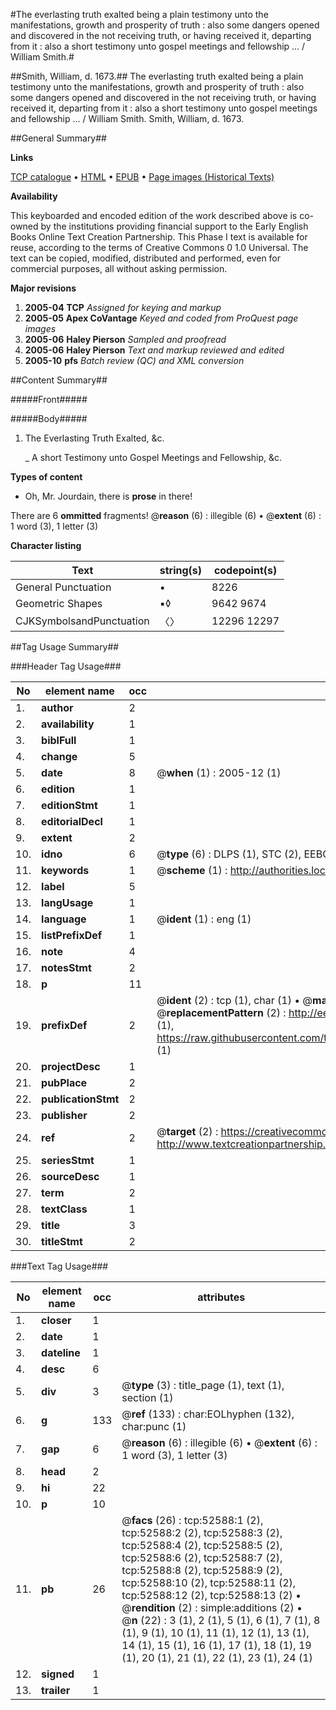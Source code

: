 #The everlasting truth exalted being a plain testimony unto the manifestations, growth and prosperity of truth : also some dangers opened and discovered in the not receiving truth, or having received it, departing from it : also a short testimony unto gospel meetings and fellowship ... / William Smith.#

##Smith, William, d. 1673.##
The everlasting truth exalted being a plain testimony unto the manifestations, growth and prosperity of truth : also some dangers opened and discovered in the not receiving truth, or having received it, departing from it : also a short testimony unto gospel meetings and fellowship ... / William Smith.
Smith, William, d. 1673.

##General Summary##

**Links**

[TCP catalogue](http://www.ota.ox.ac.uk/tcp/)  • 
[HTML](http://tei.it.ox.ac.uk/tcp/Texts-HTML/free/A60/A60628.html)  • 
[EPUB](http://tei.it.ox.ac.uk/tcp/Texts-EPUB/free/A60/A60628.epub) • 
[Page images (Historical Texts)](https://data.historicaltexts.jisc.ac.uk/view?pubId=eebo-12018763e&pageId=eebo-12018763e-52588-1)

**Availability**

This keyboarded and encoded edition of the
	       work described above is co-owned by the institutions
	       providing financial support to the Early English Books
	       Online Text Creation Partnership. This Phase I text is
	       available for reuse, according to the terms of Creative
	       Commons 0 1.0 Universal. The text can be copied,
	       modified, distributed and performed, even for
	       commercial purposes, all without asking permission.

**Major revisions**

1. __2005-04__ __TCP__ *Assigned for keying and markup*
1. __2005-05__ __Apex CoVantage__ *Keyed and coded from ProQuest page images*
1. __2005-06__ __Haley Pierson__ *Sampled and proofread*
1. __2005-06__ __Haley Pierson__ *Text and markup reviewed and edited*
1. __2005-10__ __pfs__ *Batch review (QC) and XML conversion*

##Content Summary##

#####Front#####

#####Body#####

1. The Everlasting Truth Exalted, &c.

    _ A short Testimony unto Gospel Meetings and Fellowship, &c.

**Types of content**

  * Oh, Mr. Jourdain, there is **prose** in there!

There are 6 **ommitted** fragments! 
 @__reason__ (6) : illegible (6)  •  @__extent__ (6) : 1 word (3), 1 letter (3)

**Character listing**


|Text|string(s)|codepoint(s)|
|---|---|---|
|General Punctuation|•|8226|
|Geometric Shapes|▪◊|9642 9674|
|CJKSymbolsandPunctuation|〈〉|12296 12297|

##Tag Usage Summary##

###Header Tag Usage###

|No|element name|occ|attributes|
|---|---|---|---|
|1.|__author__|2||
|2.|__availability__|1||
|3.|__biblFull__|1||
|4.|__change__|5||
|5.|__date__|8| @__when__ (1) : 2005-12 (1)|
|6.|__edition__|1||
|7.|__editionStmt__|1||
|8.|__editorialDecl__|1||
|9.|__extent__|2||
|10.|__idno__|6| @__type__ (6) : DLPS (1), STC (2), EEBO-CITATION (1), OCLC (1), VID (1)|
|11.|__keywords__|1| @__scheme__ (1) : http://authorities.loc.gov/ (1)|
|12.|__label__|5||
|13.|__langUsage__|1||
|14.|__language__|1| @__ident__ (1) : eng (1)|
|15.|__listPrefixDef__|1||
|16.|__note__|4||
|17.|__notesStmt__|2||
|18.|__p__|11||
|19.|__prefixDef__|2| @__ident__ (2) : tcp (1), char (1)  •  @__matchPattern__ (2) : ([0-9\-]+):([0-9IVX]+) (1), (.+) (1)  •  @__replacementPattern__ (2) : http://eebo.chadwyck.com/downloadtiff?vid=$1&page=$2 (1), https://raw.githubusercontent.com/textcreationpartnership/Texts/master/tcpchars.xml#$1 (1)|
|20.|__projectDesc__|1||
|21.|__pubPlace__|2||
|22.|__publicationStmt__|2||
|23.|__publisher__|2||
|24.|__ref__|2| @__target__ (2) : https://creativecommons.org/publicdomain/zero/1.0/ (1), http://www.textcreationpartnership.org/docs/. (1)|
|25.|__seriesStmt__|1||
|26.|__sourceDesc__|1||
|27.|__term__|2||
|28.|__textClass__|1||
|29.|__title__|3||
|30.|__titleStmt__|2||


###Text Tag Usage###

|No|element name|occ|attributes|
|---|---|---|---|
|1.|__closer__|1||
|2.|__date__|1||
|3.|__dateline__|1||
|4.|__desc__|6||
|5.|__div__|3| @__type__ (3) : title_page (1), text (1), section (1)|
|6.|__g__|133| @__ref__ (133) : char:EOLhyphen (132), char:punc (1)|
|7.|__gap__|6| @__reason__ (6) : illegible (6)  •  @__extent__ (6) : 1 word (3), 1 letter (3)|
|8.|__head__|2||
|9.|__hi__|22||
|10.|__p__|10||
|11.|__pb__|26| @__facs__ (26) : tcp:52588:1 (2), tcp:52588:2 (2), tcp:52588:3 (2), tcp:52588:4 (2), tcp:52588:5 (2), tcp:52588:6 (2), tcp:52588:7 (2), tcp:52588:8 (2), tcp:52588:9 (2), tcp:52588:10 (2), tcp:52588:11 (2), tcp:52588:12 (2), tcp:52588:13 (2)  •  @__rendition__ (2) : simple:additions (2)  •  @__n__ (22) : 3 (1), 2 (1), 5 (1), 6 (1), 7 (1), 8 (1), 9 (1), 10 (1), 11 (1), 12 (1), 13 (1), 14 (1), 15 (1), 16 (1), 17 (1), 18 (1), 19 (1), 20 (1), 21 (1), 22 (1), 23 (1), 24 (1)|
|12.|__signed__|1||
|13.|__trailer__|1||
